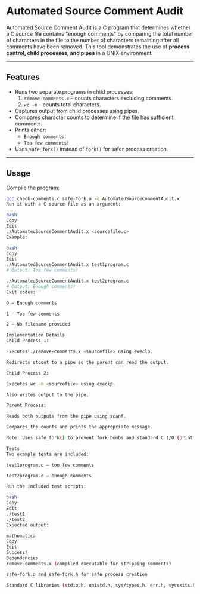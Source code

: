 # Automated Source Comment Audit

Automated Source Comment Audit is a C program that determines whether a C source file contains "enough comments" by comparing the total number of characters in the file to the number of characters remaining after all comments have been removed. This tool demonstrates the use of **process control, child processes, and pipes** in a UNIX environment.

---

## Features

- Runs two separate programs in child processes:
  1. `remove-comments.x` – counts characters excluding comments.
  2. `wc -m` – counts total characters.
- Captures output from child processes using pipes.
- Compares character counts to determine if the file has sufficient comments.
- Prints either:
  - `Enough comments!`  
  - `Too few comments!`
- Uses `safe_fork()` instead of `fork()` for safer process creation.

---

## Usage

Compile the program:

```bash
gcc check-comments.c safe-fork.o -o AutomatedSourceCommentAudit.x
Run it with a C source file as an argument:

bash
Copy
Edit
./AutomatedSourceCommentAudit.x <sourcefile.c>
Example:

bash
Copy
Edit
./AutomatedSourceCommentAudit.x test1program.c
# Output: Too few comments!

./AutomatedSourceCommentAudit.x test2program.c
# Output: Enough comments!
Exit codes:

0 – Enough comments

1 – Too few comments

2 – No filename provided

Implementation Details
Child Process 1:

Executes ./remove-comments.x <sourcefile> using execlp.

Redirects stdout to a pipe so the parent can read the output.

Child Process 2:

Executes wc -m <sourcefile> using execlp.

Also writes output to the pipe.

Parent Process:

Reads both outputs from the pipe using scanf.

Compares the counts and prints the appropriate message.

Note: Uses safe_fork() to prevent fork bombs and standard C I/O (printf/scanf) for simplicity.

Tests
Two example tests are included:

test1program.c – too few comments

test2program.c – enough comments

Run the included test scripts:

bash
Copy
Edit
./test1
./test2
Expected output:

mathematica
Copy
Edit
Success!
Dependencies
remove-comments.x (compiled executable for stripping comments)

safe-fork.o and safe-fork.h for safe process creation

Standard C libraries (stdio.h, unistd.h, sys/types.h, err.h, sysexits.h)
